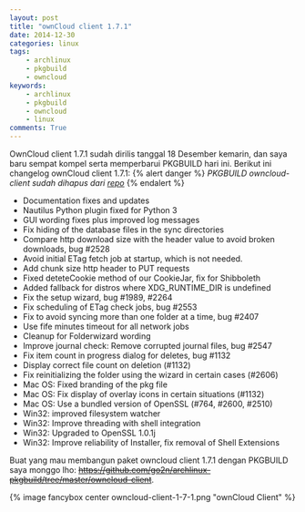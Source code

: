 ```yaml
---
layout: post
title: "ownCloud client 1.7.1"
date: 2014-12-30
categories: linux
tags:
    - archlinux
    - pkgbuild
    - owncloud
keywords:
    - archlinux
    - pkgbuild
    - owncloud
    - linux
comments: True
---
```


OwnCloud client 1.7.1 sudah dirilis tanggal 18 Desember kemarin, dan saya baru sempat kompel serta memperbarui PKGBUILD hari ini. Berikut ini changelog ownCloud client 1.7.1: <!--more-->
{% alert danger %}
_PKGBUILD owncloud-client sudah dihapus dari [repo](https://github.com/go2n/archlinux-pkgbuild)_
{% endalert %}

* Documentation fixes and updates
* Nautilus Python plugin fixed for Python 3
* GUI wording fixes plus improved log messages
* Fix hiding of the database files in the sync directories
* Compare http download size with the header value to avoid broken downloads, bug #2528
* Avoid initial ETag fetch job at startup, which is not needed.
* Add chunk size http header to PUT requests
* Fixed deteteCookie method of our CookieJar, fix for Shibboleth
* Added fallback for distros where XDG_RUNTIME_DIR is undefined
* Fix the setup wizard, bug #1989, #2264
* Fix scheduling of ETag check jobs, bug #2553
* Fix to avoid syncing more than one folder at a time, bug #2407
* Use fife minutes timeout for all network jobs
* Cleanup for Folderwizard wording
* Improve journal check: Remove corrupted journal files, bug #2547
* Fix item count in progress dialog for deletes, bug #1132
* Display correct file count on deletion (#1132)
* Fix reinitializing the folder using the wizard in certain cases (#2606)
* Mac OS: Fixed branding of the pkg file
* Mac OS: Fix display of overlay icons in certain situations (#1132)
* Mac OS: Use a bundled version of OpenSSL (#764, #2600, #2510)
* Win32: improved filesystem watcher
* Win32: Improve threading with shell integration
* Win32: Upgraded to OpenSSL 1.0.1j
* Win32: Improve reliability of Installer, fix removal of Shell Extensions

Buat yang mau membangun paket owncloud client 1.7.1 dengan PKGBUILD saya monggo lho: ~~https://github.com/go2n/archlinux-pkgbuild/tree/master/owncloud-client~~.

{% image fancybox center owncloud-client-1-7-1.png "ownCloud Client" %}

